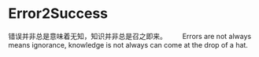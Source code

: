# Error2Success
错误并非总是意味着无知，知识并非总是召之即来。 　　Errors are not always means ignorance, knowledge is not always can come at the drop of a hat.
